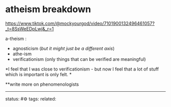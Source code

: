 # atheism breakdown
https://www.tiktok.com/@mockyourgod/video/7101900132496461057?_t=8SsWeEDpLwj&_r=1

a-theism :
 - agnosticism (*but it might just be a different axis*)
 - athe-ism
 - verificationism (only things that can be verified are meaningful)

*I feel that I was close to verificationism - but now I feel that a lot of stuff which is important is only felt. *

**write more on phenomenologists



---
status: #⚙️ 
tags: 
related: 